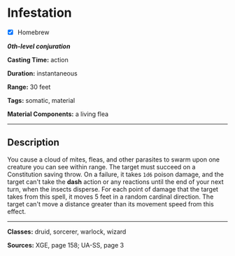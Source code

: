 # Infestation

- [x] Homebrew

***0th-level conjuration***

**Casting Time:** action

**Duration:** instantaneous

**Range:** 30 feet

**Tags:** somatic, material

**Material Components:** a living flea

---

## Description
You cause a cloud of mites, fleas, and other parasites to swarm upon one creature you can see within range. The target must succeed on a Constitution saving throw. On a failure, it takes `1d6` poison damage, and the target can't take the **dash** action or any reactions until the end of your next turn, when the insects disperse. For each point of damage that the target takes from this spell, it moves 5 feet in a random cardinal direction. The target can't move a distance greater than its movement speed from this effect.

---

**Classes:** druid, sorcerer, warlock, wizard

**Sources:** XGE, page 158; UA-SS, page 3
